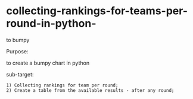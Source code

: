 # collecting-rankings-for-teams-per-round-in-python-
to bumpy 

Purpose: 

to create a bumpy chart in python

  sub-target: 

    1) Collecting rankings for team per round;  
    2) Create a table from the available results - after any round;
